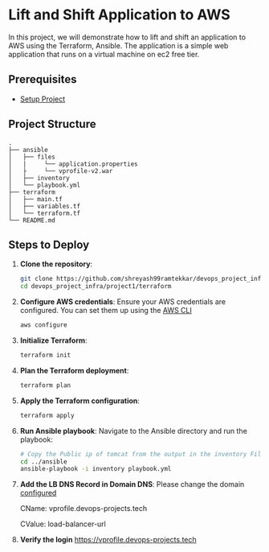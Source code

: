 # Lift and Shift Application to AWS

In this project, we will demonstrate how to lift and shift an application to AWS using the Terraform, Ansible. The application is a simple web application that runs on a virtual machine on ec2 free tier.

## Prerequisites
- [Setup Project](../project0/README.md)

## Project Structure
```
.
├── ansible
│   ├── files
│   |     └── application.properties
│   ├     └── vprofile-v2.war
│   ├── inventory
│   └── playbook.yml
├── terraform
│   ├── main.tf
│   ├── variables.tf
│   └── terraform.tf
└── README.md
```
## Steps to Deploy
1. **Clone the repository**:
   ```bash
   git clone https://github.com/shreyash99ramtekkar/devops_project_infra.git
   cd devops_project_infra/project1/terraform
    ```
2. **Configure AWS credentials**:
    Ensure your AWS credentials are configured. You can set them up using the [AWS CLI](https://docs.aws.amazon.com/cli/v1/userguide/cli-configure-files.html#cli-configure-files-methods)
    ```bash
    aws configure
    ```
3. **Initialize Terraform**:
    ```bash
    terraform init
    ```
4. **Plan the Terraform deployment**:
    ```bash
    terraform plan
    ```
5. **Apply the Terraform configuration**:
    ```bash
    terraform apply
    ```

6. **Run Ansible playbook**:
    Navigate to the Ansible directory and run the playbook:
    ```bash
    # Copy the Public ip of tomcat from the output in the inventory File and change the inventory variables( pem file location) accordingly
    cd ../ansible
    ansible-playbook -i inventory playbook.yml
    ```
    
7. **Add the LB DNS Record in Domain DNS**:
    Please change the domain [configured](../project0/README.md)

    CName: vprofile.devops-projects.tech

    CValue: load-balancer-url


8. **Verify the login**
    https://vprofile.devops-projects.tech
      
